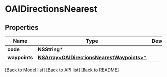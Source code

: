 # OAIDirectionsNearest

## Properties
Name | Type | Description | Notes
------------ | ------------- | ------------- | -------------
**code** | **NSString*** |  | [optional] 
**waypoints** | [**NSArray&lt;OAIDirectionsNearestWaypoints&gt;***](OAIDirectionsNearestWaypoints.md) |  | [optional] 

[[Back to Model list]](../README.md#documentation-for-models) [[Back to API list]](../README.md#documentation-for-api-endpoints) [[Back to README]](../README.md)


